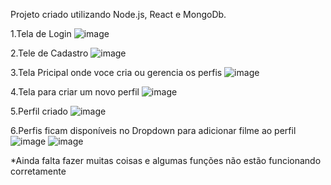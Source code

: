 Projeto criado utilizando Node.js, React e MongoDb.

1.Tela de Login
![image](https://github.com/emanuellyfernandes/MovieList/assets/96790607/d359f9bb-8d51-4a27-b579-e366c88bb1fa)

2.Tele de Cadastro
![image](https://github.com/emanuellyfernandes/MovieList/assets/96790607/3ec16c2d-f28a-46c0-8625-1d86b2f06154)

3.Tela Pricipal onde voce cria ou gerencia os perfis 
![image](https://github.com/emanuellyfernandes/MovieList/assets/96790607/c7ceceb7-c088-448f-adb6-dd32a874cb59)

4.Tela para criar um novo perfil
![image](https://github.com/emanuellyfernandes/MovieList/assets/96790607/4da3cce2-3a7e-4f08-8aa1-19d63cf46dc5)

5.Perfil criado
![image](https://github.com/emanuellyfernandes/MovieList/assets/96790607/9e31c2b2-047e-4058-b880-a1ae1347ed2b)

6.Perfis ficam disponíveis no Dropdown para adicionar filme ao perfil
![image](https://github.com/emanuellyfernandes/MovieList/assets/96790607/479abcdc-15d4-432b-befa-266851007902)
![image](https://github.com/emanuellyfernandes/MovieList/assets/96790607/149eba52-05d9-42ce-a3b7-3fb39d380a8a)


*Ainda falta fazer muitas coisas e algumas funções não estão funcionando corretamente

